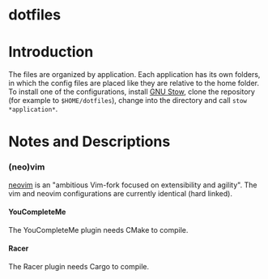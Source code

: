 dotfiles
===============

# Introduction
The files are organized by application. Each application has its own folders, in which the config files are placed like they are relative to the home folder.  
To install one of the configurations, install [GNU Stow][1], clone the repository (for example to `$HOME/dotfiles`), change into the directory and call `stow *application*`.  

# Notes and Descriptions

### (neo)vim
[neovim][2] is an "ambitious Vim-fork focused on extensibility and agility".
The vim and neovim configurations are currently identical (hard linked).

#### YouCompleteMe
The YouCompleteMe plugin needs CMake to compile.

#### Racer
The Racer plugin needs Cargo to compile.

[1]: https://www.gnu.org/software/stow
[2]: https://github.com/neovim/neovim
